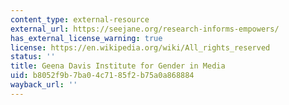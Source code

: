 ```yaml
---
content_type: external-resource
external_url: https://seejane.org/research-informs-empowers/
has_external_license_warning: true
license: https://en.wikipedia.org/wiki/All_rights_reserved
status: ''
title: Geena Davis Institute for Gender in Media
uid: b8052f9b-7ba0-4c71-85f2-b75a0a868884
wayback_url: ''
---
```

